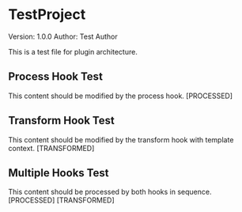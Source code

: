 # TestProject

Version: 1.0.0
Author: Test Author

This is a test file for plugin architecture.

## Process Hook Test

This content should be modified by the process hook. [PROCESSED]

## Transform Hook Test

This content should be modified by the transform hook with template context. [TRANSFORMED]

## Multiple Hooks Test

This content should be processed by both hooks in sequence. [PROCESSED] [TRANSFORMED]
